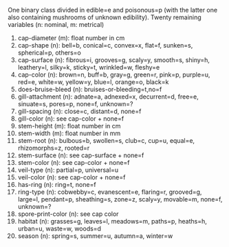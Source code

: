 One binary class divided in edible=e and poisonous=p (with the latter one also containing mushrooms of unknown edibility).
Twenty remaining variables (n: nominal, m: metrical)
1. cap-diameter (m): float number in cm
2. cap-shape (n): bell=b, conical=c, convex=x, flat=f,
sunken=s, spherical=p, others=o
3. cap-surface (n): fibrous=i, grooves=g, scaly=y, smooth=s,
shiny=h, leathery=l, silky=k, sticky=t,
wrinkled=w, fleshy=e
4. cap-color (n): brown=n, buff=b, gray=g, green=r, pink=p,
purple=u, red=e, white=w, yellow=y, blue=l,
orange=o, black=k
5. does-bruise-bleed (n): bruises-or-bleeding=t,no=f
6. gill-attachment (n): adnate=a, adnexed=x, decurrent=d, free=e,
sinuate=s, pores=p, none=f, unknown=?
7. gill-spacing (n): close=c, distant=d, none=f
8. gill-color (n): see cap-color + none=f
9. stem-height (m): float number in cm
10. stem-width (m): float number in mm
11. stem-root (n): bulbous=b, swollen=s, club=c, cup=u, equal=e,
rhizomorphs=z, rooted=r
12. stem-surface (n): see cap-surface + none=f
13. stem-color (n): see cap-color + none=f
14. veil-type (n): partial=p, universal=u
15. veil-color (n): see cap-color + none=f
16. has-ring (n): ring=t, none=f
17. ring-type (n): cobwebby=c, evanescent=e, flaring=r, grooved=g,
large=l, pendant=p, sheathing=s, zone=z, scaly=y, movable=m, none=f, unknown=?
18. spore-print-color (n): see cap color
19. habitat (n): grasses=g, leaves=l, meadows=m, paths=p, heaths=h,
urban=u, waste=w, woods=d
20. season (n): spring=s, summer=u, autumn=a, winter=w
